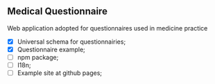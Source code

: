 ## Medical Questionnaire

Web application adopted for questionnaires used in medicine practice

- [x] Universal schema for questionnairies;
- [x] Questionnaire example;
- [ ] npm package;
- [ ] I18n;
- [ ] Example site at github pages;
